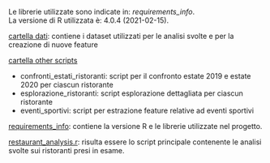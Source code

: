 
Le librerie utilizzate sono indicate in: _requirements_info_.  
La versione di R utilizzata è: 4.0.4 (2021-02-15).  

[cartella dati](https://github.com/stemarzo/progetto_dslab/tree/main/dati): contiene i dataset utilizzati per le analisi svolte e per la creazione di nuove feature

[cartella other scripts](https://github.com/stemarzo/progetto_dslab/tree/main/other_scripts)
- confronti_estati_ristoranti: script per il confronto estate 2019 e estate 2020 per ciascun ristorante
- esplorazione_ristoranti: script esplorazione dettagliata per ciascun ristorante
- eventi_sportivi: script per estrazione feature relative ad eventi sportivi


[requirements_info](requirements_info): contiene la versione R e le librerie utilizzate nel progetto.


[restaurant_analysis.r](https://github.com/stemarzo/progetto_dslab/blob/main/restaurant_analysis.r): risulta essere lo script principale contenente le analisi svolte sui ristoranti presi in esame.
